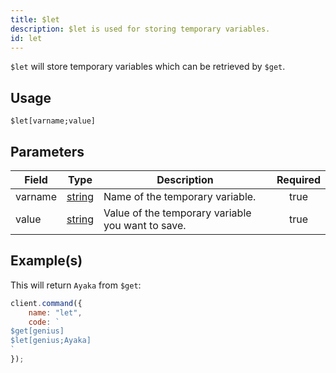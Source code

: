 ```yaml
---
title: $let
description: $let is used for storing temporary variables.
id: let
---
```


`$let` will store temporary variables which can be retrieved by `$get`.

## Usage

```aoi
$let[varname;value]
```

## Parameters

| Field   | Type                                                                                              | Description                                       | Required |
| ------- | ------------------------------------------------------------------------------------------------- | ------------------------------------------------- | :------: |
| varname | [string](https://developer.mozilla.org/en-US/docs/Web/JavaScript/Reference/Global_Objects/String) | Name of the temporary variable.                   |   true   |
| value   | [string](https://developer.mozilla.org/en-US/docs/Web/JavaScript/Reference/Global_Objects/String) | Value of the temporary variable you want to save. |   true   |

## Example(s)

This will return `Ayaka` from `$get`:

```javascript
client.command({
    name: "let",
    code: `
$get[genius]
$let[genius;Ayaka]
`
});
```
